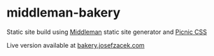 # middleman-bakery
Static site build using [Middleman](https://middlemanapp.com/) static site generator and [Picnic CSS](http://picnicss.com/)

Live version available at [bakery.josefzacek.com](http://bakery.josefzacek.com/)
